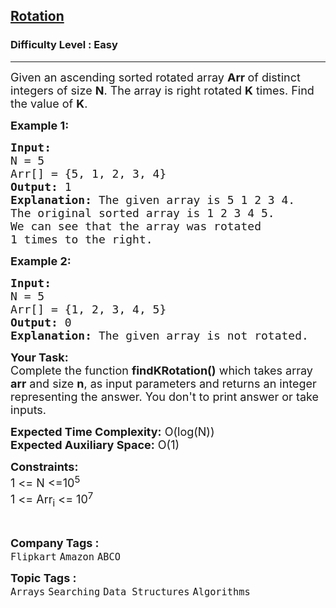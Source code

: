<h2><a href="https://practice.geeksforgeeks.org/problems/rotation4723/1?page=2&difficulty[]=0&category[]=Arrays&sortBy=submissions">Rotation</a></h2><h3>Difficulty Level : Easy</h3><hr><div class="problems_problem_content__Xm_eO"><p><span style="font-size:18px">Given an ascending&nbsp;sorted rotated&nbsp;array&nbsp;<strong>Arr&nbsp;</strong>of distinct integers&nbsp;of size <strong>N</strong>. The array is right rotated <strong>K</strong>&nbsp;times. Find the value of <strong>K</strong>.</span></p>

<p><span style="font-size:18px"><strong>Example 1:</strong></span></p>

<pre><span style="font-size:18px"><strong>Input:
</strong>N = 5
Arr[] = {5, 1, 2, 3, 4}
<strong>Output:</strong> 1
<strong>Explanation:</strong> The given array is 5 1 2 3 4. 
The original sorted array is 1 2 3 4 5. 
We can see that the array was rotated 
1 times to the right.
</span></pre>

<p><span style="font-size:18px"><strong>Example 2:</strong></span></p>

<pre><span style="font-size:18px"><strong>Input:
</strong>N = 5
Arr[] = {1, 2, 3, 4, 5}
<strong>Output:</strong> 0
<strong>Explanation:</strong>&nbsp;The given array is not rotated.
</span></pre>

<p><span style="font-size:18px"><strong>Your Task:</strong><br>
Complete the function <strong>findKRotation()</strong>&nbsp;which takes array <strong>arr</strong> and size&nbsp;<strong>n</strong>,&nbsp;as input parameters&nbsp;and returns an integer representing the answer.&nbsp;You don't to print answer or take inputs.</span></p>

<p><span style="font-size:18px"><strong>Expected Time Complexity:</strong>&nbsp;O(log(N))<br>
<strong>Expected Auxiliary Space:</strong>&nbsp;O(1)</span></p>

<p><span style="font-size:18px"><strong>Constraints:</strong><br>
1 &lt;= N &lt;=10<sup>5</sup><br>
1 &lt;= Arr<sub>i</sub> &lt;= 10<sup>7</sup></span></p>

<p>&nbsp;</p>
</div><p><span style=font-size:18px><strong>Company Tags : </strong><br><code>Flipkart</code>&nbsp;<code>Amazon</code>&nbsp;<code>ABCO</code>&nbsp;<br><p><span style=font-size:18px><strong>Topic Tags : </strong><br><code>Arrays</code>&nbsp;<code>Searching</code>&nbsp;<code>Data Structures</code>&nbsp;<code>Algorithms</code>&nbsp;